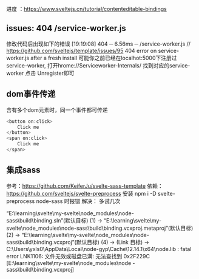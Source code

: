 进度 ：https://www.sveltejs.cn/tutorial/contenteditable-bindings


## issues: 404 /service-worker.js
修改代码后出现如下的错误
[19:19:08] 404 ─ 6.56ms ─ /service-worker.js
// https://github.com/sveltejs/template/issues/95
404 error on service-worker.js after a fresh install
可能你之前已经在localhot:5000下注册过service-worker, 打开hrome://Serviceworker-Internals/ 找到对应的service-worker 点击 Unregister即可


## dom事件传递
含有多个dom元素时，同一个事件都可传递
```js
<button on:click>
	Click me
</button>
<span on:click>
	Click me
</span>
```


## 集成sass
参考：https://github.com/KeiferJu/svelte-sass-template
依赖：https://github.com/sveltejs/svelte-preprocess
安装 npm i -D svelte-preprocess node-sass 时报错
解决： 多试几次

“E:\learning\svelte\my-svelte\node_modules\node-sass\build\binding.sln”(默认目标) (1) ->
“E:\learning\svelte\my-svelte\node_modules\node-sass\build\binding.vcxproj.metaproj”(默认目标) (2) ->
“E:\learning\svelte\my-svelte\node_modules\node-sass\build\binding.vcxproj”(默认目标) (4) ->
(Link 目标) ->
  C:\\Users\\yxls0\\AppData\\Local\\node-gyp\\Cache\\12.14.1\\x64\\node.lib : fatal error LNK1106: 文件无效或磁盘已满: 无法查找到 0x2F229C [E:\learning\svelte\my-svelte\node_modules\node
-sass\build\binding.vcxproj]